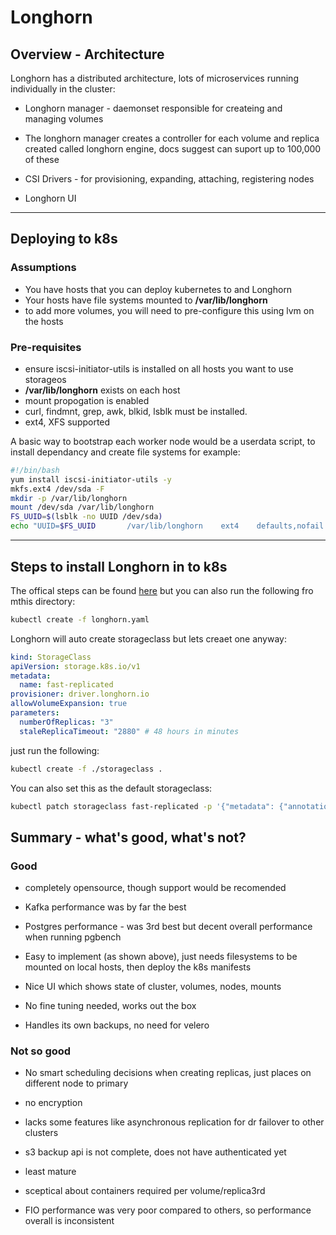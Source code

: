 # Longhorn

## Overview - Architecture

Longhorn has a distributed architecture, lots of microservices running individually in the cluster:

- Longhorn manager - daemonset responsible for createing and managing volumes

- The longhorn manager creates a controller for each volume and replica created called longhorn engine, docs suggest can suport up to 100,000 of these

- CSI Drivers - for provisioning, expanding, attaching, registering nodes

- Longhorn UI


----------

## Deploying to k8s

### Assumptions

- You have hosts that you can deploy kubernetes to and Longhorn
- Your hosts have file systems mounted to **/var/lib/longhorn**
- to add more volumes, you will need to pre-configure this using lvm on the hosts

### Pre-requisites

- ensure iscsi-initiator-utils is installed on all hosts you want to use storageos
- **/var/lib/longhorn** exists on each host
- mount propogation is enabled
- curl, findmnt, grep, awk, blkid, lsblk must be installed.
- ext4, XFS supported

A basic way to bootstrap each worker node would be a userdata script, to install dependancy and create file systems for example:

```bash
#!/bin/bash
yum install iscsi-initiator-utils -y
mkfs.ext4 /dev/sda -F
mkdir -p /var/lib/longhorn
mount /dev/sda /var/lib/longhorn
FS_UUID=$(lsblk -no UUID /dev/sda)
echo "UUID=$FS_UUID       /var/lib/longhorn    ext4    defaults,nofail        0       2" | sudo tee -a /etc/fstab
```

----------

## Steps to install Longhorn in to k8s

The offical steps can be found [here](https://longhorn.io/docs/1.0.0/deploy/install/install-with-kubectl/) but you can also run the following fro mthis directory:

```bash
kubectl create -f longhorn.yaml
```

Longhorn will auto create storageclass but lets creaet one anyway:

```yaml
kind: StorageClass
apiVersion: storage.k8s.io/v1
metadata:
  name: fast-replicated
provisioner: driver.longhorn.io
allowVolumeExpansion: true
parameters:
  numberOfReplicas: "3"
  staleReplicaTimeout: "2880" # 48 hours in minutes
```

just run the following:

```bash
kubectl create -f ./storageclass .
```

You can also set this as the default storageclass:

```bash
kubectl patch storageclass fast-replicated -p '{"metadata": {"annotations":{"storageclass.kubernetes.io/is-default-class":"true"}}}'
```

## Summary - what's good, what's not?

### Good

- completely opensource, though support would be recomended

- Kafka performance was by far the best

- Postgres performance - was 3rd best but decent overall performance when running pgbench

- Easy to implement (as shown above), just needs filesystems to be mounted on local hosts, then deploy the k8s manifests

- Nice UI which shows state of cluster, volumes, nodes, mounts

- No fine tuning needed, works out the box

- Handles its own backups, no need for velero



### Not so good

- No smart scheduling decisions when creating replicas, just places on different node to primary

- no encryption

- lacks some features like asynchronous replication for dr failover to other clusters

- s3 backup api is not complete, does not have authenticated yet

- least mature

- sceptical about containers required per volume/replica3rd

- FIO performance was very poor compared to others, so performance overall is inconsistent

